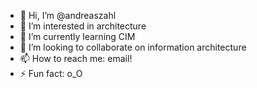 - 👋 Hi, I’m @andreaszahl
- 👀 I’m interested in architecture
- 🌱 I’m currently learning CIM
- 💞️ I’m looking to collaborate on information architecture
- 📫 How to reach me: email!
- ⚡ Fun fact: o_O 

<!---
andreaszahl/andreaszahl is a ✨ special ✨ repository because its `README.md` (this file) appears on your GitHub profile.
You can click the Preview link to take a look at your changes.
--->
